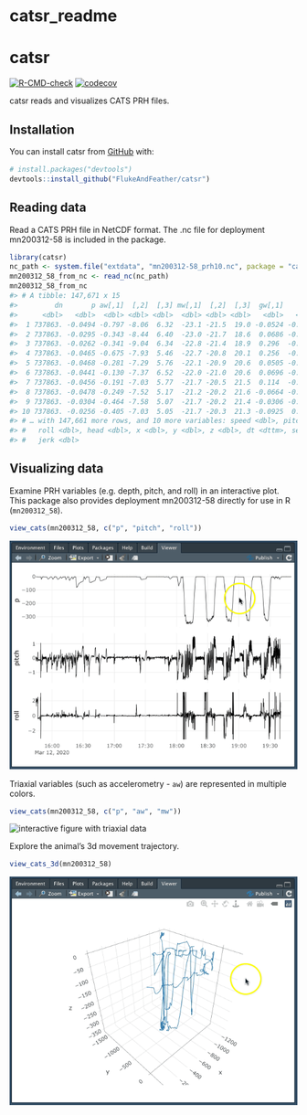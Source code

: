 catsr\_readme
================

<!-- README.md is generated from README.Rmd. Please edit that file -->

# catsr

<!-- badges: start -->

[![R-CMD-check](https://github.com/FlukeAndFeather/catsr/workflows/R-CMD-check/badge.svg)](https://github.com/FlukeAndFeather/catsr/actions)
[![codecov](https://codecov.io/gh/FlukeAndFeather/catsr/branch/master/graph/badge.svg?token=006B4PEFI0)](https://codecov.io/gh/FlukeAndFeather/catsr)
<!-- badges: end -->

catsr reads and visualizes CATS PRH files.

## Installation

You can install catsr from [GitHub](https://github.com/) with:

``` r
# install.packages("devtools")
devtools::install_github("FlukeAndFeather/catsr")
```

## Reading data

Read a CATS PRH file in NetCDF format. The .nc file for deployment
mn200312-58 is included in the package.

``` r
library(catsr)
nc_path <- system.file("extdata", "mn200312-58_prh10.nc", package = "catsr")
mn200312_58_from_nc <- read_nc(nc_path)
mn200312_58_from_nc
#> # A tibble: 147,671 x 15
#>         dn       p aw[,1]  [,2]  [,3] mw[,1]  [,2]  [,3]  gw[,1]    [,2]    [,3]
#>      <dbl>   <dbl>  <dbl> <dbl> <dbl>  <dbl> <dbl> <dbl>   <dbl>   <dbl>   <dbl>
#>  1 737863. -0.0494 -0.797 -8.06  6.32  -23.1 -21.5  19.0 -0.0524 -0.0436  0.0300
#>  2 737863. -0.0295 -0.343 -8.44  6.40  -23.0 -21.7  18.6  0.0686 -0.0645  0.0282
#>  3 737863. -0.0262 -0.341 -9.04  6.34  -22.8 -21.4  18.9  0.296  -0.127  -0.0438
#>  4 737863. -0.0465 -0.675 -7.93  5.46  -22.7 -20.8  20.1  0.256  -0.145  -0.0796
#>  5 737863. -0.0468 -0.281 -7.29  5.76  -22.1 -20.9  20.6  0.0505 -0.0854 -0.0175
#>  6 737863. -0.0441 -0.130 -7.37  6.52  -22.0 -21.0  20.6  0.0696 -0.0973 -0.0175
#>  7 737863. -0.0456 -0.191 -7.03  5.77  -21.7 -20.5  21.5  0.114  -0.115  -0.0201
#>  8 737863. -0.0478 -0.249 -7.52  5.17  -21.2 -20.2  21.6 -0.0664 -0.0496  0.0386
#>  9 737863. -0.0304 -0.464 -7.58  5.07  -21.7 -20.2  21.4 -0.0306 -0.0151  0.0199
#> 10 737863. -0.0256 -0.405 -7.03  5.05  -21.7 -20.3  21.3 -0.0925  0.0373  0.0460
#> # … with 147,661 more rows, and 10 more variables: speed <dbl>, pitch <dbl>,
#> #   roll <dbl>, head <dbl>, x <dbl>, y <dbl>, z <dbl>, dt <dttm>, secs <dbl>,
#> #   jerk <dbl>
```

## Visualizing data

Examine PRH variables (e.g. depth, pitch, and roll) in an interactive
plot. This package also provides deployment mn200312-58 directly for use
in R (`mn200312_58`).

``` r
view_cats(mn200312_58, c("p", "pitch", "roll"))
```

![interactive figure with CATS data](man/figures/README-plot-1.gif)

Triaxial variables (such as accelerometry - `aw`) are represented in
multiple colors.

``` r
view_cats(mn200312_58, c("p", "aw", "mw"))
```

![interactive figure with triaxial
data](man/figures/README-plot_triax-1.gif)

Explore the animal’s 3d movement trajectory.

``` r
view_cats_3d(mn200312_58)
```

![3d movement trajectory of a whale](man/figures/README-plot_3d-1.gif)
